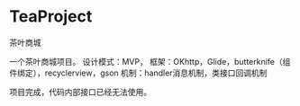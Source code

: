 # TeaProject
茶叶商城

一个茶叶商城项目。 
设计模式：MVP， 
框架：OKhttp，Glide，butterknife（组件绑定），recyclerview，gson 
机制：handler消息机制，类接口回调机制

项目完成，代码内部接口已经无法使用。
